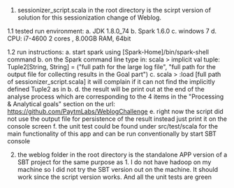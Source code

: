 1.   sessionizer_script.scala in the root directory is the scirpt version of solution for this sessionization change of Weblog.

  1.1  tested run environment:
       a. JDK 1.8.0_74
       b. Spark 1.6.0
       c. windows 7
       d. CPU: i7-4600 2 cores , 8.00GB RAM,  64bit

  1.2  run instructions:
       a.  start spark using [Spark-Home]/bin/spark-shell command
       b.  on the Spark command line type in:
           scala > implicit val tuple: Tuple2[String, String] = ("full path for the large log file", "full path for the output file for collecting results in the Goal part")
       c.  scala > :load [full path of sessionizer_script.scala]
           it will complain if it can not find the implicitly defined Tuple2 as in b.
       d.  the result will be print out at the end of the analyse process which are corresponding
           to the 4 items in the "Processing & Analytical goals" section on the url:
           https://github.com/PaytmLabs/WeblogChallenge
       e.  right now the script did not use the output file for persistence of the result instead just print it on the console screen
       f.  the unit test could be found under src/test/scala for the main functionality of this app and can be run conventionally by start SBT console


2.   the weblog folder in the root directory is the standalone APP version of a SBT project for the same purpose as 1. I do not have hadoop on my machine so I did not try the SBT version out on the machine. It should work since the script version works. And all the unit tests are green



